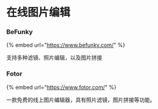 # 在线图片编辑

### BeFunky

{% embed url="https://www.befunky.com/" %}

支持多种滤镜、照片编辑，以及图片拼接

### Fotor

{% embed url="https://www.fotor.com/" %}

一款免费的线上图片编辑器，具有照片滤镜，图片拼接等功能。

